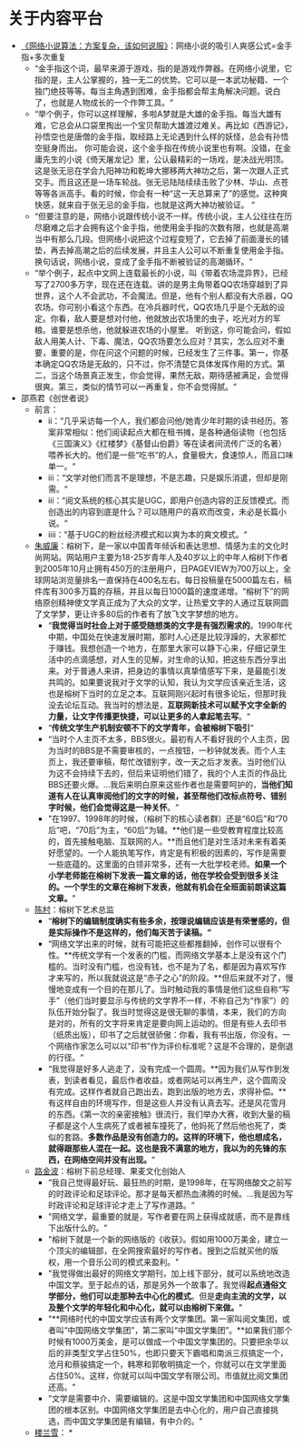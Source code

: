 # 关于内容平台

* [《网络小说算法：方案复杂，该如何说服》](https://m.igetget.com/share/course/preview/rz4dNnlvY5b8eLOGJ2wAZok2T8bI3nbaSEmANxYqke1ZlpMqgamAEk7Kj9Wo3R10)：网络小说的吸引人爽感公式=金手指+多次重复
  * “金手指这个词，最早来源于游戏，指的是游戏作弊器。在网络小说里，它指的是，主人公掌握的，独一无二的优势。它可以是一本武功秘籍、一个独门绝技等等。每当主角遇到困难，金手指都会帮主角解决问题。说白了，也就是人物成长的一个作弊工具。“
  * “举个例子，你可以这样理解，多啦A梦就是大雄的金手指。每当大雄有难，它总会从口袋里掏出一个宝贝帮助大雄渡过难关。再比如《西游记》，孙悟空也是唐僧的金手指，取经路上无论遇到什么样的妖怪，总会有孙悟空挺身而出。 你可能会说，这个金手指在传统小说里也有啊。没错，在金庸先生的小说《倚天屠龙记》里，公认最精彩的一场戏，是决战光明顶。这是张无忌在学会九阳神功和乾坤大挪移两大神功之后，第一次跟人正式交手。而且这还是一场车轮战。张无忌陆陆续续击败了少林、华山、点苍等等各派高手。看的时候，你会有一种“这一天总算来了”的感觉。这种爽快感，就来自于张无忌的金手指，也就是这两大神功被验证。 “
  * “但要注意的是，网络小说跟传统小说不一样。传统小说，主人公往往在历尽磨难之后才会拥有这个金手指，他使用金手指的次数有限，也就是高潮当中有那么几段。但网络小说把这个过程变短了，它去掉了前面漫长的铺垫，再去掉高潮之后的后续发展，并且主人公可以不断重复使用金手指。换句话说，网络小说，变成了金手指不断被验证的高潮循环。“
  * “举个例子，起点中文网上连载最长的小说，叫《带着农场混异界》，已经写了2700多万字，现在还在连载。讲的是男主角带着QQ农场穿越到了异世界，这个人不会武功，不会魔法。但是，他有个别人都没有大杀器，QQ农场。你可别小看这个东西。在冷兵器时代，QQ农场几乎是个无敌的设定。你看，敌人要是想对付他，他就放出农场里的虫子，吃光对方的军粮。谁要是想杀他，他就躲进农场的小屋里。 听到这，你可能会问，假如敌人用美人计、下毒、魔法，QQ农场要怎么应对？其实，怎么应对不重要，重要的是，你在问这个问题的时候，已经发生了三件事。第一，你基本确定QQ农场是无敌的，只不过，你不清楚它具体发挥作用的方式。第二，当这个场景真正发生，你会觉得，果然无敌，期待感被满足，会觉得很爽。第三，类似的情节可以一再重复，你不会觉得腻。“
* 邵燕君《创世者说》
  * 前言：
    * ii：“几乎采访每一个人，我们都会问他/她青少年时期的读书经历。答案非常相似：他们阅读起点大都在租书摊，是各种通俗读物（也包括《三国演义》《红楼梦》《基督山伯爵》等在读者间流传广泛的名著）喂养长大的。他们是一些“吃书“的人，食量极大，食速惊人，而且口味单一。“
    * iii：“文学对他们而言不是理想，不是志趣，只是娱乐消遣，但却是刚需。“
    * iii：“阅文系统的核心其实是UGC，即用户创造内容的正反馈模式。而创造出的内容到底是什么？可以随用户的喜欢而改变，未必是长篇小说。“
    * iiii：“基于UGC的粉丝经济模式和以爽为本的爽文模式。“
  * [朱威廉](https://mp.weixin.qq.com/s/AzHJ21lmNELb51uLgYXfPQ)：榕树下，是一家以中国青年倾诉和表达思想、情感为主的文化时尚网站。网站用户主要为18-25岁青年人及40岁以上的中年人榕树下作者到2005年10月止拥有450万的注册用户，日PAGEVIEW为700万以上，全球网站浏览量排名一直保持在400名左右。每日投稿量在5000篇左右，稿件库有300多万篇的存稿，并且以每日1000篇的速度递增。“榕树下”的网络原创精神使文学真正成为了大众的文学，让热爱文字的人通过互联网圆了文学梦，更让许多80后的作者有了放飞文字梦想的地方。
    * “**我觉得当时社会上对于感受随想类的文字是有强烈需求的**。1990年代中期，中国处在快速发展时期，那时人心还是比较浮躁的，大家都忙于赚钱。我想创造一个地方，在那里大家可以静下心来，仔细记录生活中的点滴感想，对人生的见解，对生命的认知，把这些东西分享出来。对于普通人来讲，把身边的事情以真挚情感写下来，是最能引发共鸣的。如果要说我对于文学的认知，我认为文学应该亲近生活，这也是榕树下当时的立足之本。互联网刚兴起时有很多论坛，但那时我没去论坛互动。我当时的想法是，**互联网新技术可以赋予文字全新的力量，让文字传播更快捷，可以让更多的人拿起笔去写**。“
    * “**传统文学生产机制安顿不下的文学青年，会被榕树下吸引**“
    * “当时个人主页不太多，BBS很火。最初有人不看好我的个人主页，因为当时的BBS是不需要审核的，一点按钮，一秒钟就发表。而个人主页上，我还要审稿，帮忙改错别字，改一天之后才发表。当时他们认为这不会持续下去的，但后来证明他们错了，我的个人主页的作品比BBS还要火爆。...我后来明白原来这些作者也是需要呵护的，**当他们知道有人在认真审阅他们的文字的时候，甚至帮他们改标点符号、错别字时候，他们会觉得这是一种关怀**。“
    * "在1997、1998年的时候，（榕树下的核心读者群）还是“60后”和“70后”吧，“70后”为主，“60后”为辅。**他们是一些受教育程度比较高的，首先接触电脑、互联网的人。**而且他们是对生活对未来有着美好愿望的。一个人能执笔写作，肯定是有积极的因素的，写作是需要一些底蕴的。这里面的白领非常多，还有一大批学校老师。**如果一个小学老师能在榕树下发表一篇文章的话，他在学校会受到很多关注的。一个学生的文章在榕树下发表，他就有机会在全班面前朗读这篇文章。**"
  * [陈村](https://mp.weixin.qq.com/s?__biz=MjM5NTY2MjgzOQ==&mid=2751377044&idx=1&sn=551fe422ba29ae096191b985de18b4d4&chksm=80ff100cb788991a5cc6cfb3be18d1d1f7285a09dc0179eb95f35043a4c5d12ff9f223b737a7&scene=21#wechat_redirect)：榕树下艺术总监
    * “**榕树下的编辑制度确实有些多余，按理说编辑应该是有荣誉感的，但是实际操作不是这样的，他们每天苦于读稿。“**
    * “网络文学出来的时候，就有可能把这些都推翻掉，创作可以很有个性。**传统文学有一个发表的门槛，而网络文学基本上是没有这个门槛的。当时没有门槛，也没有钱，也不是为了名，都是因为喜欢写作才来写的，所以我就说这是“赤子之心”的阶段。**但后来就不对了，慢慢地变成有一个目的在那儿了。当时触动我的事情是他们这些自称“写手”（他们当时要显示与传统的文学界不一样，不称自己为“作家”）的队伍开始分裂了。我当时觉得这是很无聊的事情，本来，我们的方向是对的，所有的文字将来肯定是要向网上运动的。但是有些人去印书（纸质出版），印书了之后就很骄傲：你看，我有书出版，你没有。一个网络作家怎么可以以“印书”作为评价标准呢？这是不合理的，是倒退的行径。“
    * “我觉得是好多人逃走了，没有完成一个圆周。**因为我们从写作到发表，到读者看见，最后作者收益，或者网站可以再生产，这个圆周没有完成。这样作者就自己跑出去，跑到出版的地方去，求得补偿。**有这样自由的环境写作，但是这些人并没有认真去写。还是风花雪月的东西。《第一次的亲密接触》很流行，我们举办大赛，收到大量的稿子都是这个人生病死了或者被车撞死了，他妈死了然后他也死了，类似的套路。**多数作品是没有创造力的。这样的环境下，他也想成名，就得跟那些人混在一起。这也是我不满意的地方，我以为的先锋的东西，在网络空间并没有出现。**“
  * [路金波](https://mp.weixin.qq.com/s?__biz=MjM5NTY2MjgzOQ==&mid=2751377067&idx=1&sn=cff89696bb8c90e9ef1532fbb3887e6c&chksm=80ff1033b7889925a1afb854a1838d1d0699d308c9c3717926b89628dcc455a55d2dadd7baf7&scene=21#wechat_redirect)：榕树下前总经理、果麦文化创始人
    * “我自己觉得最好玩、最狂热的时期，是1998年，在写网络酸文之前写的时政评论和足球评论。那才是每天都热血沸腾的时候。...我是因为写时政评论和足球评论才走上了写作道路。“
    * "网络文学，最重要的就是，写作者要在网上获得成就感，而不是靠线下出版什么的。"
    * "榕树下就是一个新的网络版的《收获》。假如用1000万美金，建立一个顶尖的编辑部，在全网搜索最好的写作者。搜到之后就买他的版权，用一个音乐公司的模式来盈利。"
    * "我觉得做出最好的网络文学期刊，加上线下部分，就可以系统地改造中国文学。至于起点的话，那是另外一个故事了。我觉得**起点通俗文学部分，他们可以走那种去中心化的模式**。但是**走向主流的文学，以及整个文学的年轻化和中心化，就可以由榕树下来做。**"
    * "**网络时代的中国文学应该有两个文学集团。第一家叫阅文集团，或者叫“中国网络文学集团”，第二家叫“中国文学集团”。**如果我们那个时候有1000万美金，是可以做成一个中国文学集团的。只要把余华以后的非类型文学占住50%，也即只要天下霸唱和南派三叔搞定一个，沧月和蔡骏搞定一个，韩寒和郭敬明搞定一个，你就可以在文学里面占住50%。这样，你就可以叫中国文学有限公司。市值就比阅文集团还高。"
    * "文学是需要中介、需要编辑的。这是中国文学集团和中国网络文学集团的根本区别。中国网络文学集团是去中心化的，用户自己直接挑选，而中国文学集团是有编辑，有中介的。"
  * [楼兰雪](https://mp.weixin.qq.com/s?__biz=MjM5NTY2MjgzOQ==&mid=2751377088&idx=1&sn=4ab442c153ee0d392a023004f146ace8&chksm=80ff1058b788994ea7ef3e42f844f902db3e38b2d8e60454273cd3a32c0090e21e70099dfac0&scene=21#wechat_redirect)：
    * 



